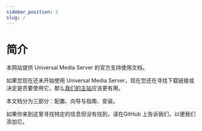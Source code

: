 ```yaml
---
sidebar_position: 1
slug: /
---
```


# 简介

本网站提供 Universal Media Server 的官方支持使用文档。

如果您现在还未开始使用 Universal Media Server，现在您还在寻找下载链接或决定是否要使用它，那么[我们的主站](https://www.universalmediaserver.com)应该更有用。

本文档分为三部分：配置、向导与指南、安装。

如果你来到这里寻找特定的信息但没有找到，请在GitHub 上告诉我们，以便我们添加它。
